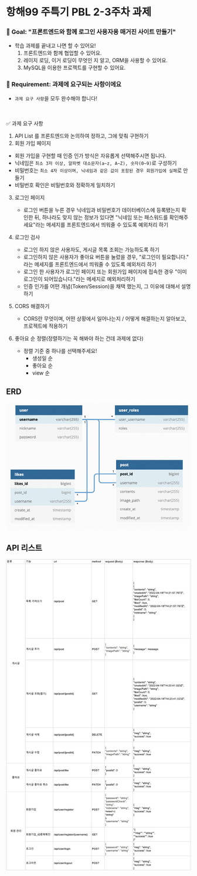 
# 항해99 주특기 PBL 2-3주차 과제

### 🏁 **Goal:  "프론트엔드와 함께 로그인 사용자용 매거진 사이트 만들기"**

- 학습 과제를 끝내고 나면 할 수 있어요!
    1. 프론트엔드와 함께 협업할 수 있어요.
    2. 레이지 로딩, 이거 로딩이 무엇인 지 알고, ORM을 사용할 수 있어요.
    3. MySQL을 이용한 프로젝트를 구현할 수 있어요.

### 🚩 **Requirement:  과제에 요구되는 사항이에요**

- `과제 요구 사항`을 모두 완수해야 합니다!
<br>
<br>
    ✅ 과제 요구 사항


1. API List 를 프론트엔드와 논의하여 정하고, 그에 맞춰 구현하기
2. 회원 가입 페이지
  - 회원 가입을 구현할 때 인증 인가 방식은 자유롭게 선택해주시면 됩니다.
  - 닉네임은 `최소 3자 이상, 알파벳 대소문자(a~z, A~Z), 숫자(0~9)`로 구성하기
  - 비밀번호는 `최소 4자 이상이며, 닉네임과 같은 값이 포함된 경우 회원가입에 실패`로 만들기
  - 비밀번호 확인은 비밀번호와 정확하게 일치하기

3. 로그인 페이지
   - 로그인 버튼을 누른 경우 닉네임과 비밀번호가 데이터베이스에 등록됐는지 확인한 뒤, 하나라도 맞지 않는 정보가 있다면 "닉네임 또는 패스워드를 확인해주세요"라는 메세지를 프론트엔드에서 띄워줄 수 있도록 예외처리 하기

4. 로그인 검사
   - 로그인 하지 않은 사용자도, 게시글 목록 조회는 가능하도록 하기
   - 로그인하지 않은 사용자가 좋아요 버튼을 눌렀을 경우, "로그인이 필요합니다." 라는 메세지를 프론트엔드에서 띄워줄 수 있도록 예외처리 하기
   - 로그인 한 사용자가 로그인 페이지 또는 회원가입 페이지에 접속한 경우 "이미 로그인이 되어있습니다."라는 메세지로 예외처리하기
   - 인증 인가를 어떤 개념(Token/Session)을 채택 했는지, 그 이유에 대해서 설명하기

5. CORS 해결하기
   - CORS란 무엇이며, 어떤 상황에서 일어나는지 / 어떻게 해결하는지 알아보고, 프로젝트에 적용하기

6. 좋아요 순 정렬(정렬하기는 꼭 해봐야 하는 건데 과제에 없다)
   - 정렬 기준 중 하나를 선택해주세요!
       - 생성일 순
       - 좋아요 순
       - view 순

## ERD

![img.png](image/erd.png)


## API 리스트

![img.png](image/API_list.png)

